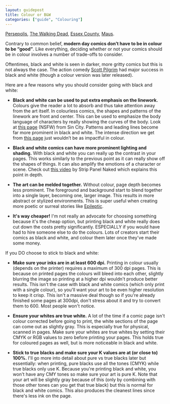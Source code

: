 ```yaml
---
layout: guidepost
title: Colour or B&W
categories: ["guide", "Colouring"]
---
```


[Persepolis](https://en.wikipedia.org/wiki/Persepolis_(comics)), [The Walking Dead](https://en.wikipedia.org/wiki/The_Walking_Dead_(comic_book)), [Essex County](https://en.wikipedia.org/wiki/Essex_County_Trilogy), [Maus](https://en.wikipedia.org/wiki/Maus).

Contrary to common belief, **modern day comics don’t have to be in colour to be “good”**. Like everything, deciding whether or not your comics should be in colour involves a number of trade-offs to consider.

Oftentimes, black and white is seen in darker, more gritty comics but this is not always the case. The action comedy [Scott Pilgrim](https://en.wikipedia.org/wiki/Scott_Pilgrim) had major success in black and white (though a colour version was later released).

Here are a few reasons why you should consider going with black and white:

- **Black and white can be used to put extra emphasis on the linework.** Colours give the reader a lot to absorb and thus take attention away from the art itself. In colourless comics, the shapes and patterns of the linework are front and center. This can be used to emphasize the body language of characters by really showing the curves of the body. Look at [this page](https://s-media-cache-ak0.pinimg.com/originals/ee/62/c5/ee62c56e48d429c6f978c8722f77f0ae.jpg) (NSFW) from Sin City. Patterns and leading lines become far more prominent in black and white. The intense direction we get from [this page](http://ivanredi.com/wp-content/uploads/2011/05/Frank-Miller-Sin-City.jpg) just wouldn’t be as impactful in colour.

- **Black and white comics can have more prominent lighting and shading.** With black and white you can really up the contrast in your pages. This works similarly to the previous point as it can really show off the shapes of things. It can also amplify the emotions of a character or scene. Check out [this video](https://www.youtube.com/watch?v=zND4iSx1P3E) by Strip Panel Naked which explains this point in depth.

- **The art can be melded together.** Without colour, page depth becomes less prominent. The foreground and background start to blend together into a single layer, becoming one, larger image. This results in more abstract or stylized environments. This is super useful when creating more poetic or surreal stories like [Epileptic](https://en.wikipedia.org/wiki/Epileptic_(comics)).

- **It's way cheaper!** I'm not really an advocate for choosing something because it's the cheap option, but printing black and white really does cut down the costs pretty significantly. ESPECIALLY if you would have had to hire someone else to do the colours. Lots of creators start their comics as black and white, and colour them later once they've made some money.

If you DO choose to stick to black and white:

- **Make sure your inks are in at least 600 dpi.** Printing in colour usually (depends on the printer) requires a maximum of 300 dpi pages. This is because on printed pages the colours will bleed into each other, slightly blurring the image so printing at a higher dpi wouldn't produce better results. This isn't the case with black and white comics (which only print with a single colour), so you'll want your art to be even higher resolution to keep it crisp. This isn't a massive deal though so if you're already finished some pages at 300dpi, don't stress about it and try to convert them to 600. Most people won't notice.

- **Ensure your whites are true white.** A lot of the time if a comic page isn't colour corrected before going to print, the white sections of the page can come out as slightly gray. This is especially true for physical, scanned in pages. Make sure your whites are true whites by setting their CMYK or RGB values to zero before printing your pages. This holds true for coloured pages as well, but is more noticeable in black and white.

- **Stick to true blacks and make sure your K values are at **(or close to)** 100%.** I'll go more into detail about pure vs true blacks later but essentially: when printing, pure blacks use all the tones (CMYK) while true blacks only use K. Because you're printing black and white, you won't have any CMY tones so make sure your art is pure K. Note that your art will be slightly gray because of this (only by combining with those other tones can you get that true black) but this is normal for black and white comics. This also produces the cleanest lines since there's less ink on the page.